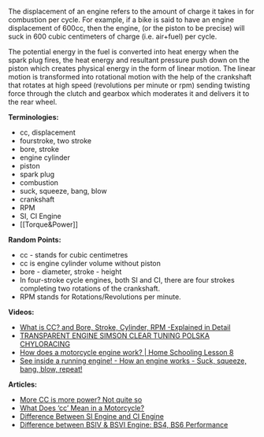 The displacement of an engine refers to the amount of charge it takes in for combustion per cycle. For example, if a bike is said to have an engine displacement of 600cc, then the engine, (or the piston to be precise) will suck in 600 cubic centimeters of charge (i.e. air+fuel) per cycle.

The potential energy in the fuel is converted into heat energy when the spark plug fires, the heat energy and resultant pressure push down on the piston which creates physical energy in the form of linear motion. The linear motion is transformed into rotational motion with the help of the crankshaft that rotates at high speed (revolutions per minute or rpm) sending twisting force through the clutch and gearbox which moderates it and delivers it to the rear wheel.

**Terminologies:**
- cc, displacement
- fourstroke, two stroke
- bore, stroke
- engine cylinder
- piston
- spark plug
- combustion
- suck, squeeze, bang, blow
- crankshaft
- RPM
- SI, CI Engine
- [[Torque&Power]]

**Random Points:**
- cc - stands for cubic centimetres
- cc is engine cylinder volume without piston
- bore - diameter, stroke - height
- In four-stroke cycle engines, both SI and CI, there are four strokes completing two rotations of the crankshaft.
- RPM stands for Rotations/Revolutions per minute.

**Videos:**
- [What is CC? and Bore, Stroke, Cylinder, RPM -Explained in Detail](https://youtu.be/sRXD7-mylN4)
- [TRANSPARENT ENGINE SIMSON CLEAR TUNING POLSKA CHYLORACING](https://youtu.be/Bi3dGI5cLu4)
- [How does a motorcycle engine work? | Home Schooling Lesson 8](https://youtu.be/m85GiaJnMNg)
- [See inside a running engine! - How an engine works - Suck, squeeze, bang, blow, repeat!](https://youtu.be/dTxmOxGpLG4)

**Articles:**
- [More CC is more power? Not quite so](http://bikeindia.in/more-cc-is-more-power-not-quite-so/)
- [What Does ‘cc’ Mean in a Motorcycle?](https://www.cardosystems.com/blog/what-does-cc-mean-in-a-motorcycle/)
- [Difference Between SI Engine and CI Engine](https://www.mechanicalbooster.com/2017/03/difference-between-si-engine-and-ci-engine.html)
- [Difference between BSIV & BSVI Engine: BS4, BS6 Performance](https://www.acko.com/auto/difference-between-bsiv-bsvi-engine-bs4-bs6-performance/)